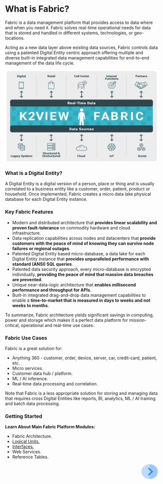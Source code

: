 # What is Fabric?

Fabric is a data management platform that provides access to data where and when you need it. 
Fabric solves real-time operational needs for data that is stored and handled in different systems, technologies, or geo-locations. 

Acting as a new data layer above existing data sources, Fabric controls data using a patented Digital Entity centric approach offering multiple and diverse built-in integrated data management capabilities for end-to-end management of the data life cycle.


![image](/articles/01_fabric_overview/images/Fabric_Overview.png)


### What is a Digital Entity?
A Digital Entity is a digital version of a person, place or thing and is usually correlated to a business entity like a customer, order, patient, product or household. Once implemented, Fabric creates a micro data lake  physical database for each Digital Entity instance.

### Key Fabric Features
* Modern and distributed architecture that **provides linear scalability and proven fault-tolerance** on commodity hardware and cloud infrastructure.
* Data replication capabilities across nodes and datacenters that **provide customers with the peace of mind of knowing they can survive node failures or regional outages**.
* Patented Digital Entity based micro-database, a data lake for each Digital Entity instance that **provides unparalleled performance with standard (ANSI) SQL queries**.
* Patented data security approach, every micro-database is encrypted individually, **providing the peace of mind that massive data breaches are prevented**.
* Unique near-data-logic architecture that **enables millisecond performance and throughput for APIs**. 
* Built-in integrated drag-and-drop data management capabilities to enable a **time-to-market that is measured in days to weeks and not weeks to months**.  

To summarize, Fabric architecture yields significant savings in computing, power and storage which makes it a perfect data platform for mission-critical, operational and real-time use cases. 

### Fabric Use Cases
Fabric is a great solution for:
* Anything 360 - customer, order, device, server, car, credit-card, patient, etc.
* Micro services.
* Customer data hub / platform.
* ML / AI inference.
* Real-time data processing and correlation.

Note that Fabric is a less appropriate solution for storing and managing data that requires cross Digital Entities like reports, BI, analytics, ML / AI training and batch data processing.

### Getting Started
**Learn About Main Fabric Platform Modules:**
* Fabric Architecture.  
* [Logical Units.](/articles/03_logical_units/01_LU_overview.md)
* [Interfaces.](/articles/05_DB_interfaces/01_interfaces_overview.md)
* Web Services.
* Reference Tables.

[<img align="right" width="60" height="54" src="/articles/images/Next.png">](/articles/01_fabric_overview/02_fabric_glossary.md)
